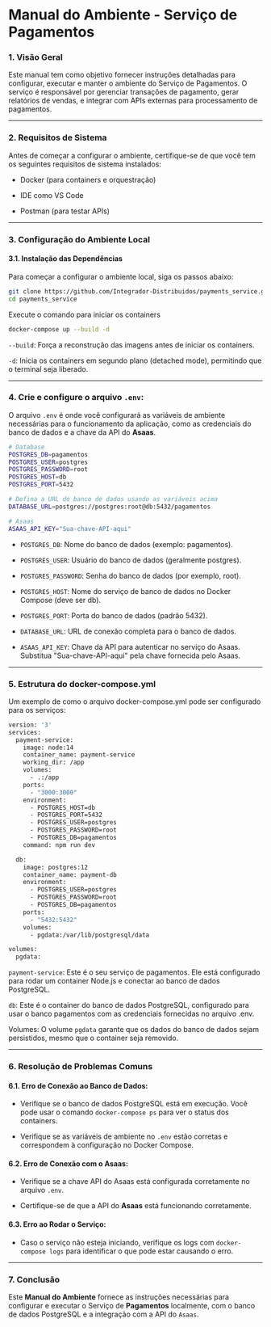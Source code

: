 # Manual do Ambiente - Serviço de Pagamentos

### 1. Visão Geral
Este manual tem como objetivo fornecer instruções detalhadas para configurar, executar e manter o ambiente do Serviço de Pagamentos. O serviço é responsável por gerenciar transações de pagamento, gerar relatórios de vendas, e integrar com APIs externas para processamento de pagamentos.
<hr>

### 2. Requisitos de Sistema
Antes de começar a configurar o ambiente, certifique-se de que você tem os seguintes requisitos de sistema instalados:

- Docker (para containers e orquestração)

- IDE como VS Code

- Postman (para testar APIs)
<hr>

### 3. Configuração do Ambiente Local

 #### 3.1. Instalação das Dependências

 Para começar a configurar o ambiente local, siga os passos abaixo:
 
```bash 
git clone https://github.com/Integrador-Distribuidos/payments_service.git
cd payments_service
```

Execute o comando para iniciar os containers

```bash 
docker-compose up --build -d
```
```--build```: Força a reconstrução das imagens antes de iniciar os containers.

```-d```: Inicia os containers em segundo plano (detached mode), permitindo que o terminal seja liberado.

<hr>

### 4. Crie e configure o arquivo ```.env```:

O arquivo ```.env``` é onde você configurará as variáveis de ambiente necessárias para o funcionamento da aplicação, como as credenciais do banco de dados e a chave da API do **Asaas**.
```bash 
# Database
POSTGRES_DB=pagamentos
POSTGRES_USER=postgres
POSTGRES_PASSWORD=root
POSTGRES_HOST=db
POSTGRES_PORT=5432

# Defina a URL do banco de dados usando as variáveis acima
DATABASE_URL=postgres://postgres:root@db:5432/pagamentos

# Asaas
ASAAS_API_KEY="Sua-chave-API-aqui"
```

- ```POSTGRES_DB```: Nome do banco de dados (exemplo: pagamentos).

- ```POSTGRES_USER```: Usuário do banco de dados (geralmente postgres).

- ```POSTGRES_PASSWORD```: Senha do banco de dados (por exemplo, root).

- ```POSTGRES_HOST```: Nome do serviço de banco de dados no Docker Compose (deve ser db).

- ```POSTGRES_PORT```: Porta do banco de dados (padrão 5432).

- ```DATABASE_URL```: URL de conexão completa para o banco de dados.

- ```ASAAS_API_KEY```: Chave da API para autenticar no serviço do Asaas. Substitua "Sua-chave-API-aqui" pela chave fornecida pelo Asaas.

<hr>

### 5. Estrutura do docker-compose.yml

Um exemplo de como o arquivo docker-compose.yml pode ser configurado para os serviços:

```bash
version: '3'
services:
  payment-service:
    image: node:14
    container_name: payment-service
    working_dir: /app
    volumes:
      - .:/app
    ports:
      - "3000:3000"
    environment:
      - POSTGRES_HOST=db
      - POSTGRES_PORT=5432
      - POSTGRES_USER=postgres
      - POSTGRES_PASSWORD=root
      - POSTGRES_DB=pagamentos
    command: npm run dev

  db:
    image: postgres:12
    container_name: payment-db
    environment:
      - POSTGRES_USER=postgres
      - POSTGRES_PASSWORD=root
      - POSTGRES_DB=pagamentos
    ports:
      - "5432:5432"
    volumes:
      - pgdata:/var/lib/postgresql/data

volumes:
  pgdata:

```

```payment-service```: Este é o seu serviço de pagamentos. Ele está configurado para rodar um container Node.js e conectar ao banco de dados PostgreSQL.

```db```: Este é o container do banco de dados PostgreSQL, configurado para usar o banco pagamentos com as credenciais fornecidas no arquivo .env.

Volumes: O volume ```pgdata``` garante que os dados do banco de dados sejam persistidos, mesmo que o container seja removido.

<hr>

### 6. Resolução de Problemas Comuns
#### 6.1. Erro de Conexão ao Banco de Dados:

- Verifique se o banco de dados PostgreSQL está em execução. Você pode usar o comando ```docker-compose ps``` para ver o status dos containers.

- Verifique se as variáveis de ambiente no ```.env``` estão corretas e correspondem à configuração no Docker Compose.

 #### 6.2. Erro de Conexão com o Asaas:

- Verifique se a chave API do Asaas está configurada corretamente no arquivo ```.env```.

- Certifique-se de que a API do **Asaas** está funcionando corretamente.

#### 6.3. Erro ao Rodar o Serviço:

- Caso o serviço não esteja iniciando, verifique os logs com ```docker-compose logs``` para identificar o que pode estar causando o erro.

<hr>

### 7. Conclusão

Este **Manual do Ambiente** fornece as instruções necessárias para configurar e executar o Serviço de **Pagamentos** localmente, com o banco de dados PostgreSQL e a integração com a API do ```Asaas```.

